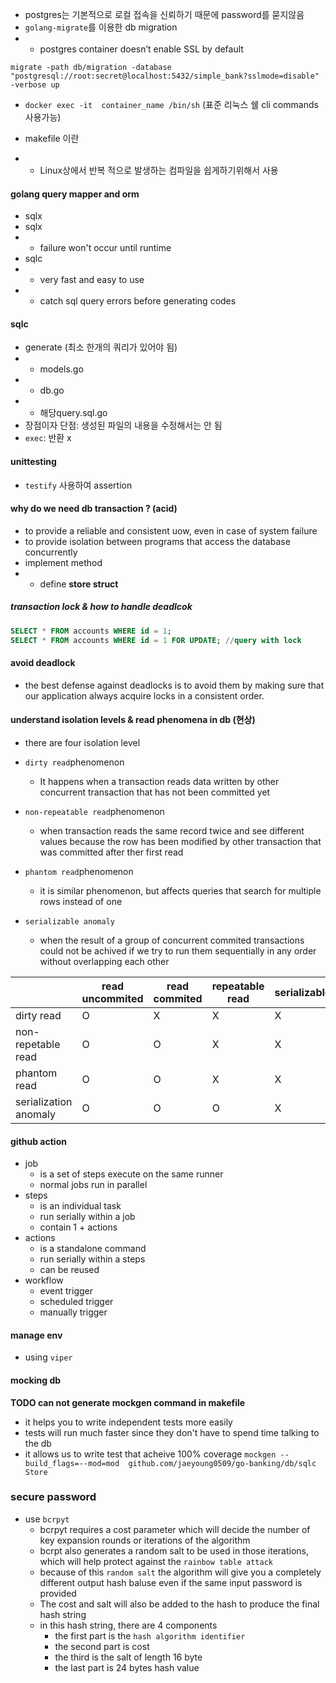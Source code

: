 - postgres는 기본적으로 로컬 접속을 신뢰하기 때문에 password를 묻지않음
- `golang-migrate`를 이용한 db migration
- - postgres container doesn’t enable SSL by default
```shell
migrate -path db/migration -database "postgresql://root:secret@localhost:5432/simple_bank?sslmode=disable" -verbose up 
```
- `docker exec -it  container_name /bin/sh` (표준 리눅스 쉘 cli commands 사용가능)

- makefile 이란
- - Linux상에서 반복 적으로 발생하는 컴파일을 쉽게하기위해서 사용 


#### golang query mapper and orm
- sqlx 
- sqlx
- - failure won't occur until runtime
- sqlc
- - very fast and easy to use
- - catch sql query errors before generating codes 

#### sqlc
- generate (최소 한개의 쿼리가 있어야 됨)
- -  models.go 
- -  db.go 
- - 해당query.sql.go 
- 장점이자 단점: 생성된 파일의 내용을 수정해서는 안 됨
- `exec`: 반환 x 

#### unittesting 
- `testify` 사용하여 assertion 


#### why do we need db transaction ? (acid)
- to provide a reliable and consistent uow, even in case of system failure 
- to provide isolation between programs that access the database concurrently
- implement method 
- - define **store struct**


##### transaction lock & how to handle deadlcok
```sql
SELECT * FROM accounts WHERE id = 1;
SELECT * FROM accounts WHERE id = 1 FOR UPDATE; //query with lock

```

#### avoid deadlock
- the best defense against deadlocks is to avoid them by making sure that
 our application always acquire locks in a consistent order.

#### understand isolation levels & read phenomena in db  (현상)
- there are four isolation level 
- `dirty read`phenomenon
  -  It happens when a transaction reads data written by other concurrent transaction that has not been committed yet
- `non-repeatable read`phenomenon
  - when transaction reads the same record twice and see different values
  because the row has been modified by other transaction that was committed after ther first read 
- `phantom read`phenomenon
  - it is similar phenomenon, but affects queries that search for multiple rows instead of one 
  
- `serializable anomaly`
  - when the result of a group of concurrent commited transactions could not be achived if we try to run them sequentially in any order without overlapping each other 
  
|                       | read uncommited | read commited | repeatable read | serializable |
|-----------------------|-----------------|---------------|-----------------|--------------|
| dirty read            | O               | X             | X               | X            |
| non-repetable read    | O               | O             | X               | X            |
| phantom read          | O               | O             | X               | X            |
| serialization anomaly | O               | O             | O               | X            |


#### github action 
- job 
  - is a set of steps execute on the same runner 
  - normal jobs run in parallel
- steps
  - is an individual task
  - run serially within a job 
  - contain 1 + actions 
- actions 
  - is a standalone command
  - run serially within a steps
  - can be reused
-  workflow
   -  event trigger
   -  scheduled trigger
   -  manually trigger 

#### manage env  
- using `viper`


#### mocking db 
**TODO can not generate mockgen command in makefile**
- it helps you to write independent tests more easily  
- tests will run much faster since they don't have to spend time talking to the db 
- it allows us to write test that acheive 100% coverage 
`mockgen --build_flags=--mod=mod  github.com/jaeyoung0509/go-banking/db/sqlc Store`

### secure password 
- use `bcrpyt`
  - bcrpyt requires a cost parameter which will decide the number of key expansion rounds or iterations of the algorithm
  - bcrpt also generates a random salt to be used in those iterations, which will help protect against the `rainbow table attack`
  - because of this `random salt` the algorithm will give you a completely different output hash baluse even if the same input password is provided
  - The cost and salt will also be added to the hash to produce the final hash string
  - in this hash string, there are 4 components
    - the first part is the `hash algorithm identifier` 
    - the second part is cost 
    - the third is the salt of length 16 byte
    - the last part is 24 bytes hash value